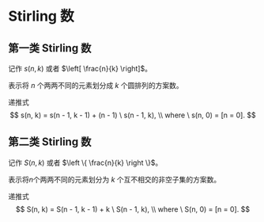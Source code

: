 # Stirling 数

## 第一类 Stirling 数

记作 $s(n, k)$ 或者 $\left[ \frac{n}{k} \right]$。

表示将 $n$ 个两两不同的元素划分成 $k$ 个圆排列的方案数。

递推式
$$
s(n, k) = s(n - 1, k - 1) + (n - 1) \ s(n - 1, k), \\
where \ s(n, 0) = [n = 0].
$$

## 第二类 Stirling 数

记作 $S(n, k)$ 或者 $\left \{ \frac{n}{k} \right \}$。

表示将$n$个两两不同的元素划分为 $k$ 个互不相交的非空子集的方案数。

递推式
$$
S(n, k) = S(n - 1, k - 1) + k \ S(n - 1, k), \\
where \ S(n, 0) = [n = 0].
$$
